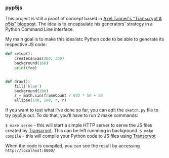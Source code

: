 ### pyp5js

This project is still a proof of concept based in [Axel Tanner's "Transcrypt & p5js" blogpost](http://www.transcrypt.org/). The idea is to encapsulate his generators' strategy in a Python Command Line interface.

My main goal is to make this idealistc Python code to be able to generate its respective JS code:

```python
def setup():
    createCanvas(200, 200)
    background(160)
    print(foo)


def draw():
    fill('blue')
    background(200)
    r = math.sin(frameCount / 60) * 50 + 50
    ellipse(100, 100, r, r)
```

If you want to test what I've done so far, you can edit the `sketch.py` file to try pyp5js out. To do that, you'll have to run 2 make commands:

`$ make serve` - this will start a simple HTTP server to serve the JS files created by [Transcrypt](http://www.transcrypt.org/). This can be left runnning in background.
`$ make compile` - this will compile your Python code to JS files using [Transcrypt](http://www.transcrypt.org/)

When the code is compiled, you can see the result by accessing `http://localhost:8000/`
